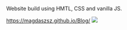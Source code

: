 Website build using HMTL, CSS and vanilla JS.

https://magdaszsz.github.io/Blog/
![](images/screengrab-new.png)
